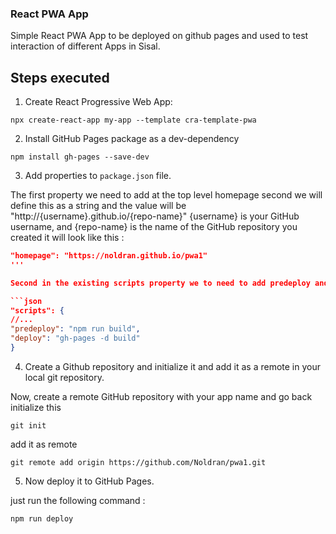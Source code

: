 ### React PWA App

Simple React PWA App to be deployed on github pages and used to test interaction of different Apps in Sisal.

## Steps executed

1. Create React Progressive Web App:


```
npx create-react-app my-app --template cra-template-pwa
```

2. Install GitHub Pages package as a dev-dependency

```
npm install gh-pages --save-dev
```

3. Add properties to `package.json` file.

The first property we need to add at the top level homepage second we will define this as a string and the value will be "http://{username}.github.io/{repo-name}" {username} is your GitHub username, and {repo-name} is the name of the GitHub repository you created it will look like this :

```json
"homepage": "https://noldran.github.io/pwa1"
'''

Second in the existing scripts property we to need to add predeploy and deploy.

```json
"scripts": {
//...
"predeploy": "npm run build",
"deploy": "gh-pages -d build"
}
```

4. Create a Github repository and initialize it and add it as a remote in your local git repository.

Now, create a remote GitHub repository with your app name and go back initialize this

```
git init
```

add it as remote

```
git remote add origin https://github.com/Noldran/pwa1.git
```

5. Now deploy it to GitHub Pages.

just run the following command :

```
npm run deploy
```